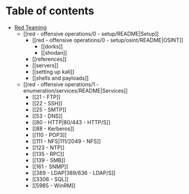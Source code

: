 # Table of contents

* [Red Teaming](red%20-%20offensive%20operations/README.md)
	* [[red - offensive operations/0 - setup/README|Setup]]
		* [[red - offensive operations/0 - setup/osint/README|OSINT]]
			* [[dorks]]
			* [[shodan]]
		* [[references]]
		* [[servers]]
		* [[setting up kali]]
		* [[shells and payloads]]
	* [[red - offensive operations/1 - enumeration/services/README|Services]]
		* [[21 - FTP]]
		* [[22 - SSH]]
		* [[25 - SMTP]]
		* [[53 - DNS]]
		* [[80 - HTTP|80/443 - HTTP/S]]
		* [[88 - Kerberos]]
		* [[110 - POP3]]
		* [[111 - NFS|111/2049 - NFS]]
		* [[123 - NTP]]
		* [[135 - RPC]]
		* [[139 - SMB]]
		* [[161 - SNMP]]
		* [[389 - LDAP|389/636 - LDAP/S]]
		* [[3306 - SQL]]
		* [[5985 - WinRM]]